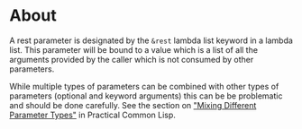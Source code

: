 # About

A rest parameter is designated by the `&rest` lambda list keyword in a lambda list.
This parameter will be bound to a value which is a list of all the arguments provided by the caller which is not consumed by other parameters.

While multiple types of parameters can be combined with other types of parameters (optional and keyword arguments) this can be be problematic and should be done carefully.
See the section on ["Mixing Different Parameter Types"][pcl-function] in Practical Common Lisp.

[pcl-function]: http://www.gigamonkeys.com/book/functions.html
